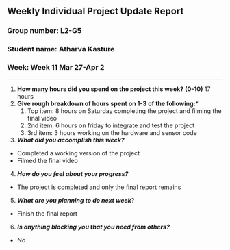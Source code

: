 ## Weekly Individual Project Update Report
### Group number: L2-G5
### Student name: Atharva Kasture
### Week: Week 11 Mar 27-Apr 2
___
1. **How many hours did you spend on the project this week? (0-10)**
    17 hours
2. **Give rough breakdown of hours spent on 1-3 of the following:***
   1. Top item: 8 hours on Saturday completing the project and filming the final video
   2. 2nd item: 6 hours on friday to integrate and test the project
   3. 3rd item: 3 hours working on the hardware and sensor code
3. ***What did you accomplish this week?***
  - Completed a working version of the project
  - Filmed the final video
4. ***How do you feel about your progress?*** 
  - The project is completed and only the final report remains 
5. ***What are you planning to do next week***? 
  - Finish the final report
6. ***Is anything blocking you that you need from others?*** 
  - No
